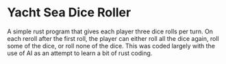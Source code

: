# Yacht Sea Dice Roller

A simple rust program that gives each player three dice rolls per turn. On each reroll after the first roll, the player can either roll all the dice again, roll some of the dice, or roll none of the dice. This was coded largely with the use of AI as an attempt to learn a bit of rust coding.
